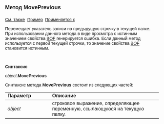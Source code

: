 ﻿<html>
<head>
<title>Текущий вид просмотра\MovePrevious</title>
</head>

<body>

<p><strong><font size="4" face="Arial">Метод MovePrevious<br>
<br>
</font></strong><font face="Arial"><a href="../Frmpttel.html">См. также</a>&nbsp;
<u>Пример</u>&nbsp; <a href="../Frmpttel.html">Применяется к</a></font></p>

<p><font face="Arial">Перемещает указатель записи на предыдущую 
строчку в текущей папке. При использовании данного метода в виде просмотра с 
истинным значением свойства <a href="BOF.html">BOF</a>
генерируется ошибка. Если данный метод используется с первой текущей строчки, то 
значение свойства <a href="BOF.html">BOF</a> становится истинным.</font></p>

<p class="label">&nbsp;</p>

<p class="label"><font face="Arial"><b>Синтаксис</b></font></p>

<p><font face="Arial"><em>object</em><strong>.MovePrevious</strong></font></p>

<p><font face="Arial">Синтаксис метода <strong>MovePrevious</strong>
состоит из следующих частей:</font></p>

<table border="1" cellPadding="5" cols="2" frame="below" rules="rows">
<TBODY>
  <tr vAlign="top">
    <td class="label" width="29%"><font face="Arial"><b>Параметр</b></font></td>
    <td class="label" width="71%"><font face="Arial"><strong>Описание</strong></font></td>
  </tr>
  <tr>
    <td width="29%"><font face="Arial"><em>object</em></font></td>
    <td width="71%"><font face="Arial">строковое выражение, 
	определяющее переменную, ссылающуюся на текущую папку.</font></td>
  </tr>
</TBODY>
</table>

<p class="label">&nbsp;</p>
</body>
</html>
